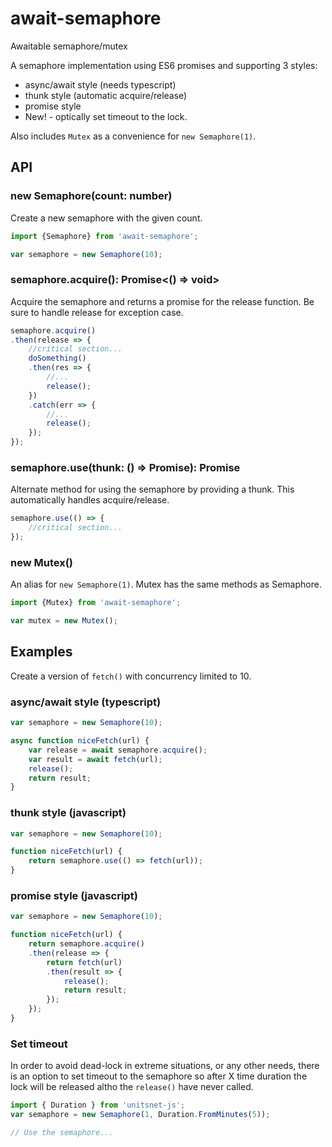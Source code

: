 # await-semaphore
Awaitable semaphore/mutex

A semaphore implementation using ES6 promises and supporting 3 styles:

* async/await style (needs typescript)
* thunk style (automatic acquire/release)
* promise style
* New! - optically set timeout to the lock.

Also includes `Mutex` as a convenience for `new Semaphore(1)`.

## API

### new Semaphore(count: number)

Create a new semaphore with the given count.

```javascript
import {Semaphore} from 'await-semaphore';

var semaphore = new Semaphore(10);
```

### semaphore.acquire(): Promise<() => void>

Acquire the semaphore and returns a promise for the release function. Be sure to handle release for exception case.

```javascript
semaphore.acquire()
.then(release => {
    //critical section...
    doSomething()
    .then(res => {
        //...
        release();
    })
    .catch(err => {
        //...
        release();
    });
});
```

### semaphore.use<T>(thunk: () => Promise<T>): Promise<T>

Alternate method for using the semaphore by providing a thunk. This automatically handles acquire/release.

```javascript
semaphore.use(() => {
    //critical section...
});
```

### new Mutex()

An alias for `new Semaphore(1)`. Mutex has the same methods as Semaphore.

```javascript
import {Mutex} from 'await-semaphore';

var mutex = new Mutex();
```

## Examples

Create a version of `fetch()` with concurrency limited to 10.

### async/await style (typescript)

```typescript
var semaphore = new Semaphore(10);

async function niceFetch(url) {
    var release = await semaphore.acquire();
    var result = await fetch(url);
    release();
    return result;
}
```

### thunk style (javascript)

```javascript
var semaphore = new Semaphore(10);

function niceFetch(url) {
    return semaphore.use(() => fetch(url));
}
```

### promise style (javascript)

```javascript
var semaphore = new Semaphore(10);

function niceFetch(url) {
    return semaphore.acquire()
    .then(release => {
        return fetch(url)
        .then(result => {
            release();
            return result;
        });
    });
}
```

### Set timeout

In order to avoid dead-lock in extreme situations, or any other needs, there is an option to set timeout to the semaphore
so after X time duration the lock will be released altho the `release()` have never called.

```javascript
import { Duration } from 'unitsnet-js';
var semaphore = new Semaphore(1, Duration.FromMinutes(5));

// Use the semaphore...
```